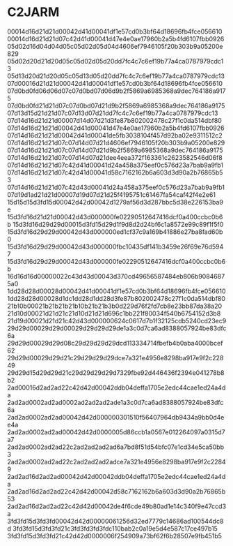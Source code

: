 # C2JARM

00014d16d21d21d00042d41d00041df1e57cd0b3bf64d18696fb4fce056610
00014d16d21d21d07c42d41d00041d47e4e0ae17960b2a5b4fd6107fbb0926
05d02d16d04d04d05c05d02d05d04d4606ef7946105f20b303b9a05200e829
05d02d20d21d20d05c05d02d05d20dd7fc4c7c6ef19b77a4ca0787979cdc13
05d13d20d21d20d05c05d13d05d20dd7fc4c7c6ef19b77a4ca0787979cdc13
07d00016d21d21d00042d41d00041df1e57cd0b3bf64d18696fb4fce056610
07d0bd0fd06d06d07c07d0bd07d06d9b2f5869a6985368a9dec764186a9175
07d0bd0fd21d21d07c07d0bd07d21d9b2f5869a6985368a9dec764186a9175
07d13d15d21d21d07c07d13d07d21dd7fc4c7c6ef19b77a4ca0787979cdc13
07d14d16d21d21d00007d14d07d21d3fe87b802002478c27f1c0da514dbf80
07d14d16d21d21d00042d41d00041d47e4e0ae17960b2a5b4fd6107fbb0926
07d14d16d21d21d00042d41d00041de5fb3038104f457d92ba02e9311512c2
07d14d16d21d21d07c07d14d07d21d4606ef7946105f20b303b9a05200e829
07d14d16d21d21d07c07d14d07d21d9b2f5869a6985368a9dec764186a9175
07d14d16d21d21d07c07d14d07d21dee4eea372f163361c2623582546d06f8
07d14d16d21d21d07c42d41d00041d24a458a375eef0c576d23a7bab9a9fb1
07d14d16d21d21d07c42d41d00041d58c7162162b6a603d3d90a2b76865b53
07d14d16d21d21d07c42d43d00041d24a458a375eef0c576d23a7bab9a9fb1
07d19d1ad21d21d00007d19d07d21d25f4195751c61467fa54caf42f4e2e61
15d15d15d3fd15d00042d42d00042d1279af56d3d287bbc5d38e226153ba9e
15d3fd16d21d21d00042d43d000000fe02290512647416dcf0a400ccbc0b6b
15d3fd16d29d29d00015d3fd15d29d1f9d8d2d24bf6c1a8572e99c89f1f5f0
15d3fd16d29d29d00042d43d000000ed1cf37c9a169b41886e27ba8fad60b0
15d3fd16d29d29d00042d43d000000fbc10435df141b3459e26f69e76d5947
15d3fd16d29d29d00042d43d000000fe02290512647416dcf0a400ccbc0b6b
16d16d16d00000022c43d43d00043d370cd49656587484eb806b90846875a0
1dd28d28d00028d00042d41d00041df1e57cd0b3bf64d18696fb4fce056610
1dd28d28d00028d1dc1dd28d1dd28d3fe87b802002478c27f1c0da514dbf80
21b10b00021b21b21b21b10b21b21b3b0d229d76f2fd7cb8e23bb87da38a20
21d10d00021d21d21c21d10d21d21d696c1bb221f80034f540b6754152d3b8
21d19d00021d21d21c42d43d000000624c0617d7b1f32125cdb5240cd23ec9
29d29d00029d29d00029d29d29d29de1a3c0d7ca6ad8388057924be83dfc6a
29d29d00029d29d08c29d29d29d29dcd113334714fbefb4b0aba4000bcef62
29d29d00029d29d21c29d29d29d29dce7a321e4956e8298ba917e9f2c22849
29d29d15d29d29d21c29d29d29d29d7329fbe92d446436f2394e041278b8b2
2ad00016d2ad2ad22c42d42d00042ddb04deffa1705e2edc44cae1ed24a4da
2ad2ad0002ad2ad0002ad2ad2ad2ade1a3c0d7ca6ad8388057924be83dfc6a
2ad2ad0002ad2ad00042d42d000000301510f56407964db9434a9bb0d4ee4a
2ad2ad0002ad2ad00042d42d0000005d86ccb1a0567e012264097a0315d7a7
2ad2ad0002ad2ad22c2ad2ad2ad2ad6a7bd8f51d54bfc07e1cd34e5ca50bb3
2ad2ad0002ad2ad22c2ad2ad2ad2adce7a321e4956e8298ba917e9f2c22849
2ad2ad16d2ad2ad00042d42d00042ddb04deffa1705e2edc44cae1ed24a4da
2ad2ad16d2ad2ad22c42d42d00042d58c7162162b6a603d3d90a2b76865b53
2ad2ad16d2ad2ad22c42d42d00042de4f6cde49b80ad1e14c340f9e47ccd3a
3fd3fd15d3fd3fd00042d42d00000061256d32ed7779c14686ad100544dc8d
3fd3fd15d3fd3fd21c3fd3fd3fd3fdc110bab2c0a19e5d4e587c17ce497b15
3fd3fd15d3fd3fd21c42d42d0000006f254909a73bf62f6b28507e9fb451b5
